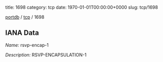title: 1698
category: tcp
date: 1970-01-01T00:00:00+0000
slug: tcp/1698

[portdb](/) / [tcp](/category/tcp.html) / 1698


## IANA Data

_Name:_ rsvp-encap-1

_Description:_ RSVP-ENCAPSULATION-1

